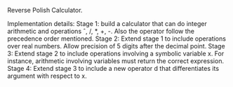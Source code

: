 Reverse Polish Calculator.

Implementation details:
Stage 1:	build a calculator that can do integer arithmetic and operations ˆ, /, *, +, -. Also the operator follow the precedence order mentioned.
Stage 2:	Extend stage 1 to include operations over real numbers. Allow precision of 5 digits after the decimal point.
Stage 3:	Extend stage 2 to include operations involving a symbolic variable x. For instance, arithmetic involving variables must return the correct expression.
Stage 4:	Extend stage 3 to include a new operator d that differentiates its argument with respect to x.
